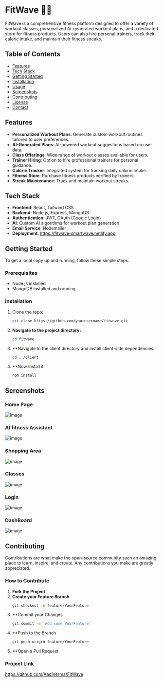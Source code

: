 # FitWave 🏋️‍♂️
FitWave is a comprehensive fitness platform designed to offer a variety of workout classes, personalized AI-generated workout plans, and a dedicated store for fitness products. Users can also hire personal trainers, track their calorie intake, and maintain their fitness streaks.

## Table of Contents

- [Features](#features)
- [Tech Stack](#tech-stack)
- [Getting Started](#getting-started)
- [Installation](#installation)
- [Usage](#usage)
- [Screenshots](#screenshots)
- [Contributing](#contributing)
- [License](#license)
- [Contact](#contact)

## Features

- **Personalized Workout Plans**: Generate custom workout routines tailored to user preferences.
- **AI-Generated Plans**: AI-powered workout suggestions based on user data.
- **Class Offerings**: Wide range of workout classes available for users.
- **Trainer Hiring**: Option to hire professional trainers for personal guidance.
- **Calorie Tracker**: Integrated system for tracking daily calorie intake.
- **Fitness Store**: Purchase fitness products verified by trainers.
- **Streak Maintenance**: Track and maintain workout streaks.

## Tech Stack

- **Frontend**: React, Tailwind CSS
- **Backend**: Node.js, Express, MongoDB
- **Authentication**: JWT, OAuth (Google Login)
- **AI**: Custom AI algorithms for workout plan generation
- **Email Service**: Nodemailer
- **Deployment**: https://fitwave-smartwave.netlify.app

## Getting Started

To get a local copy up and running, follow these simple steps.

### Prerequisites

- Node.js installed
- MongoDB installed and running

### Installation

1. Clone the repo:
   ```bash
   git clone https://github.com/yourusername/fitwave.git
2. **Navigate to the project directory:**
   ```bash
   cd fitwave
3. **Navigate to the client directory and install client-side dependencies:
   ```bash
   cd ../client
4. **Now install it
   ```bash
   npm install
## Screenshots

### Home Page
![image](https://github.com/user-attachments/assets/719f30cd-47f9-4675-b79b-7f26e56ba346)

### AI fitness Assistant
![image](https://github.com/user-attachments/assets/b9c37e6b-1d01-49aa-9379-0a5c6f0816a6)

### Shopping Area
![image](https://github.com/user-attachments/assets/7ae4a2b4-10a4-45f8-bf58-9c0f4384560a)

### Classes
![image](https://github.com/user-attachments/assets/0282a99a-102a-4bd0-9401-2e9626d04935)

### Login
![image](https://github.com/user-attachments/assets/1d607288-d1ee-4263-a750-e91795c45583)

### DashBoard
![image](https://github.com/user-attachments/assets/bea52549-abc1-4c0f-bad6-188f709c1b4e)




## Contributing

Contributions are what make the open-source community such an amazing place to learn, inspire, and create. Any contributions you make are greatly appreciated.

### How to Contribute

1. **Fork the Project**
2. **Create your Feature Branch**
   ```bash
   git checkout -b feature/YourFeature
3. **Commit your Changes
   ```bash
   git commit -m 'Add some YourFeature'
4. **Push to the Branch
   ```bash
   git push origin feature/YourFeature
5. **Open a Pull Request

### Project Link
https://github.com/AadiVerma/FitWave
